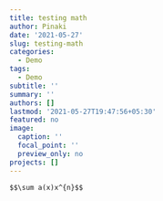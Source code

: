```yaml
---
title: testing math
author: Pinaki
date: '2021-05-27'
slug: testing-math
categories:
  - Demo
tags:
  - Demo
subtitle: ''
summary: ''
authors: []
lastmod: '2021-05-27T19:47:56+05:30'
featured: no
image:
  caption: ''
  focal_point: ''
  preview_only: no
projects: []
---
```


`$$\sum a(x)x^{n}$$`
